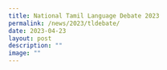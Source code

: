 ```yaml
---
title: National Tamil Language Debate 2023
permalink: /news/2023/tldebate/
date: 2023-04-23
layout: post
description: ""
image: ""
---
```

